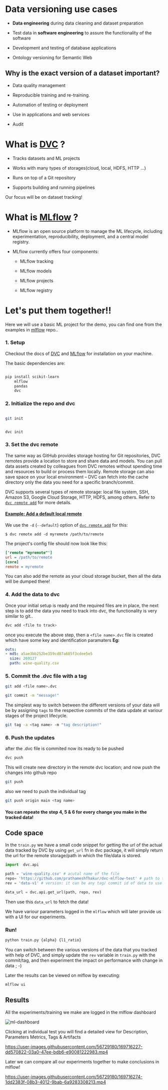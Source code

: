 # Data versioning use cases

-  **Data engineering** during data cleaning and dataset preparation

- Test data in **software engineering** to assure the functionality of the software

- Development and testing of database applications

- Ontology versioning for Semantic Web

  

## Why is the exact version of a dataset important?

- Data quality management

- Reproducible training and re-training.

- Automation of testing or deployment

- Use in applications and web services

- Audit

  

# What is [DVC](https://dvc.org/) ?

  

- Tracks datasets and ML projects

- Works with many types of storages(cloud, local, HDFS, HTTP ...)

- Runs on top of a Git repository

- Supports building and running pipelines

  

Our focus will be on dataset tracking!

  

# What is [MLflow](https://mlflow.org/) ?

- MLflow is an open source platform to manage the ML lifecycle, including experimentation, reproducibility, deployment, and a central model registry.

- MLflow currently offers four components:
	
	- MLflow tracking

	- MLflow models

	- MLflow projects

	- MLflow registry

  

# Let's put them together!!

  Here we will use a basic ML project for the demo, you can find one from the examples in [mlflow](https://github.com/mlflow/mlflow) repo..

### 1. Setup

Checkout the docs of [DVC](https://dvc.org/) and [MLflow](https://mlflow.org/) for installation on your machine.

  

The basic dependencies are:

```bash

pip install scikit-learn
	mlflow
	pandas
	dvc
```

### 2. Initialize the repo and dvc

```bash

git init

```

```bash

dvc init

```

### 3. Set the dvc remote

The same way as GitHub provides storage hosting for Git repositories, DVC remotes provide a location to store and share data and models. You can pull data assets created by colleagues from DVC remotes without spending time and resources to build or process them locally. Remote storage can also save space on your local environment – DVC can fetch into the cache directory only the data you need for a specific branch/commit.

DVC supports several types of remote storage: local file system, SSH, Amazon S3, Google Cloud Storage, HTTP, HDFS, among others. Refer to [`dvc remote add`](https://dvc.org/doc/command-reference/remote/add) for more details.

#### [Example: Add a default local remote](https://dvc.org/doc/command-reference/remote#example-add-a-default-local-remote)

We use the  `-d`  (`--default`) option of  [`dvc remote add`](https://dvc.org/doc/command-reference/remote/add)  for this:

```dvc
$ dvc remote add -d myremote /path/to/remote
```

The  project's config file should now look like this:

```ini
['remote "myremote"']
url = /path/to/remote
[core]
remote = myremote
```
You can also add the remote as your cloud storage bucket, then all the data will be dumped there!

### 4.  Add the data to dvc
Once your initial setup is ready and the required files are in place, the next step is to add the data you need to track into dvc, the functionality is very similar to git..
```bash
dvc add <file to track>
```
once you execute the above step, then a `<file name>.dvc` file is created which have some key and identification paramaters
**Eg:**
```yaml
outs:
- md5: a5ae3bb252be359cd87a685f3cdee5e5
  size: 269127
  path: wine-quality.csv
```
### 5. Commit the .dvc file with a tag
```bash
git add <file name>.dvc
```
```bash
git commit -m "message!"
```
The simplest way to switch between the different versions of your data will be by assigning `tags` to the respective commits of the data update at variour stages of the project lifecycle.
```bash
git tag -a <tag name> -m "tag description!"
```
### 6. Push the updates
after the .dvc file is commited now its ready to be pushed 
```bash
dvc push
```
This will create new directory in the remote dvc location;
and now push the changes into github repo 
```bash
git push
```
also we need to push the individual tag
```bash
git push origin main <tag name>
```

#### You can repeate the step 4, 5 & 6 for every change you make in the tracked data!

## Code space
In the `train.py` we have a small code snippet for getting the url of the actual data tracked by DVC by using `get_url` fn in dvc package, it will simply return the url for the remote storage/path in which the file/data is  stored.
```py
import  dvc.api

path = 'wine-quality.csv' # acutal name of the file
repo= 'https://github.com/prathameshThakur/dvc-mlflow-test' # path to the repo
rev = 'data-v1' # version: it can be any tag/ commit id of data to use

data_url = dvc.api.get_url(path, repo, rev)
```
Then use this `data_url` to fetch the data!

We have variour parameters logged in the `mlflow` which will later provide us with a UI for our experiments. 

### Run!
```bash
python train.py {alpha} {l1_ratio}
```

You can switch between the various versions of the data that you tracked with help of DVC, and simply update the `rev` variable in `train.py` with the commit/tag, and then experiment the impact on performance with change in data ; -)

Later the results can be viewed on mlflow by executing:
```bash
mlflow ui
```

## Results

All the experiments/training we make are logged in the mlflow dashboard

![ml-dashboard](https://user-images.githubusercontent.com/56729180/169716335-c88569db-bc46-4985-9953-3839285f3319.png)

Clicking at individual test you will find a detailed view for Description, Parameters
Metrics, Tags & Artifacts

https://user-images.githubusercontent.com/56729180/169716227-dd570822-03a0-47ee-bdb6-e90081222983.mp4

Later we can compare all our experiments together to make conclusions in mlflow!

https://user-images.githubusercontent.com/56729180/169716274-1dd2383f-08b3-4012-9bab-6a9283308213.mp4
